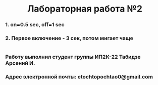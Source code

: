 <h1 align="center">Лабораторная работа №2</h1>
<h3>1. on=0.5 sec, off=1 sec</h3>
<h3>2. Первое включение - 3 сек, потом мигает чаще</h3>
<h1/>
<h3>Работу выполнил студент группы ИП2К-22 Табидзе Арсений И.</h3>
<h3>Адрес электронной почты: etochtopochtao0@gmail.com</h3>
